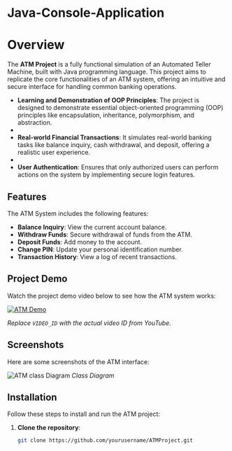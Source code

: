 # Java-Console-Application
# Overview

The **ATM Project** is a fully functional simulation of an Automated Teller Machine, built with Java programming language. This project aims to replicate the core functionalities of an ATM system, offering an intuitive and secure interface for handling common banking operations.

- **Learning and Demonstration of OOP Principles**:  The project is designed to demonstrate essential object-oriented programming (OOP) principles like encapsulation, inheritance, polymorphism, and abstraction.
- 
- **Real-world Financial Transactions**: It simulates real-world banking tasks like balance inquiry, cash withdrawal, and deposit, offering a realistic user experience.
- 
- **User Authentication**: Ensures that only authorized users can perform actions on the system by implementing secure login features.
## Features
The ATM System includes the following features:
- **Balance Inquiry**: View the current account balance.
- **Withdraw Funds**: Secure withdrawal of funds from the ATM.
- **Deposit Funds**: Add money to the account.
- **Change PIN**: Update your personal identification number.
- **Transaction History**: View a log of recent transactions.

## Project Demo
Watch the project demo video below to see how the ATM system works:

[![ATM Demo](https://img.youtube.com/vi/VIDEO_ID/0.jpg)](https://www.youtube.com/watch?v=VIDEO_ID)

*Replace `VIDEO_ID` with the actual video ID from YouTube.*

## Screenshots

Here are some screenshots of the ATM interface:

![ATM class Diagram](C:\Users\Admin\Documents\ATMEXx.png)
*Class Diagram*

## Installation

Follow these steps to install and run the ATM project:

1. **Clone the repository**:
   ```bash
   git clone https://github.com/yourusername/ATMProject.git
